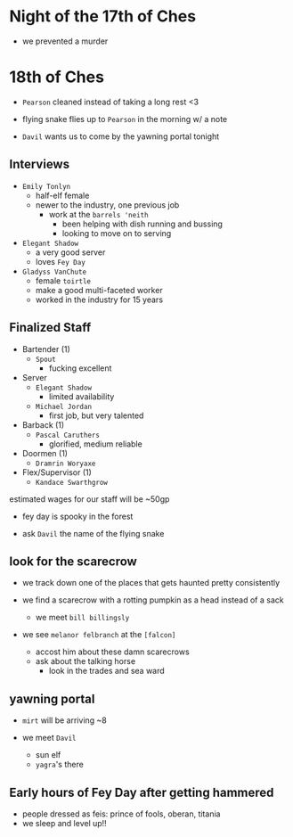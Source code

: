 # Night of the 17th of Ches
- we prevented a murder

# 18th of Ches
- `Pearson` cleaned instead of taking a long rest <3

- flying snake flies up to `Pearson` in the morning w/ a note
- `Davil` wants us to come by the yawning portal tonight

## Interviews
- `Emily Tonlyn`
    - half-elf female
    - newer to the industry, one previous job
        - work at the `barrels 'neith`
            - been helping with dish running and bussing
            - looking to move on to serving
- `Elegant Shadow`
    - a very good server
    - loves `Fey Day`
- `Gladyss VanChute`
    - female `toirtle`
    - make a good multi-faceted worker
    - worked in the industry for 15 years

## Finalized Staff
- Bartender (1)
    - `Spout`
        - fucking excellent
- Server
    - `Elegant Shadow`
        - limited availability
    - `Michael Jordan`
        - first job, but very talented
- Barback (1)
    - `Pascal Caruthers`
        - glorified, medium reliable
- Doormen (1)
    - `Dramrin Woryaxe`
- Flex/Supervisor (1)
    - `Kandace Swarthgrow`

estimated wages for our staff will be ~50gp
- fey day is spooky in the forest

- ask `Davil` the name of the flying snake

## look for the scarecrow
- we track down one of the places that gets haunted pretty consistently
- we find a scarecrow with a rotting pumpkin as a head instead of a sack
    - we meet `bill billingsly`

- we see `melanor felbranch` at the `[falcon]`
    - accost him about these damn scarecrows
    - ask about the talking horse
        - look in the trades and sea ward

## yawning portal
- `mirt` will be arriving ~8

- we meet `Davil`
    - sun elf
    - `yagra`'s there

## Early hours of Fey Day after getting hammered
- people dressed as feis: prince of fools, oberan, titania
- we sleep and level up!!
